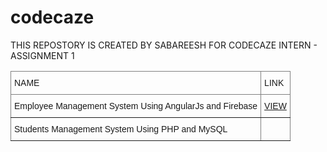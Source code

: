 # codecaze
THIS REPOSTORY IS CREATED BY SABAREESH FOR CODECAZE INTERN - ASSIGNMENT 1
<style type="text/css">
.tg  {border-collapse:collapse;border-spacing:0;}
.tg td{border-color:black;border-style:solid;border-width:1px;font-family:Arial, sans-serif;font-size:14px;
  overflow:hidden;padding:10px 5px;word-break:normal;}
.tg th{border-color:black;border-style:solid;border-width:1px;font-family:Arial, sans-serif;font-size:14px;
  font-weight:normal;overflow:hidden;padding:10px 5px;word-break:normal;}
.tg .tg-0pky{border-color:inherit;text-align:left;vertical-align:top}
</style>
<table class="tg">
<thead>
  <tr>
    <th class="tg-0pky">NAME</th>
    <th class="tg-0pky">LINK</th>
  </tr>
</thead>
<tbody>
  <tr>
    <td class="tg-0pky">Employee Management System Using AngularJs and Firebase</td>
    <td class="tg-0pky"><a href="https://github.com/UptimeCoding/codecaze/tree/main/Employee%20Management%20System%20Using%20AngularJs%20and%20Firebase" target="_blank" rel="noopener noreferrer">VIEW</a></td>
  </tr>
  <tr>
    <td class="tg-0pky">Students Management System Using PHP and MySQL </td>
    <td class="tg-0pky"></td>
  </tr>
</tbody>
</table>
